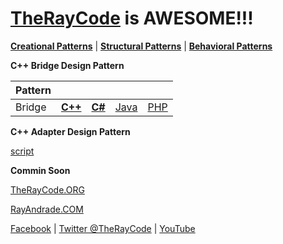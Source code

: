 # [TheRayCode](../../../README.md) is AWESOME!!!

**[Creational Patterns](../README.md)** | **[Structural Patterns](../../Structural/README.md)** | **[Behavioral Patterns](../../Behavioral/README.md)**

**C++ Bridge Design Pattern**

|Pattern|   |   |   |   |
|---|---|---|---|---|
| Bridge | [**C++**](../../../CPP/Structural/Bridge/README.md) | [**C#**](../../../Csharp/Structural/Bridge/README.md) | [Java](../../../Java/Structural/Bridge/README.md) | [PHP](../../../PHP/Structural/Bridge/README.md) |

**C++ Adapter Design Pattern**

[script](./script/page01.md)

**Commin Soon**

[TheRayCode.ORG](https://www.TheRayCode.org)

[RayAndrade.COM](https://www.RayAndrade.com)

[Facebook](https://www.facebook.com/TheRayCode/) | [Twitter @TheRayCode](https://www.twitter.com/TheRayCode/) | [YouTube](https://www.youtube.com/TheRayCode/)
